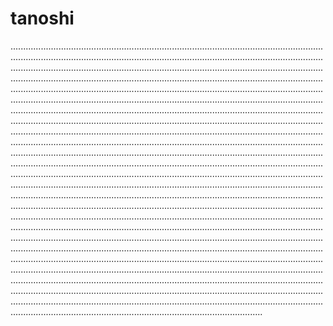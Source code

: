 # tanoshi
................................................................................................................................................................................................................................................................................................................................................................................................................................................................................................................................................................................................................................................................................................................................................................................................................................................................................................................................................................................................................................................................................................................................................................................................................................................................................................................................................................................................................................................................................................................................................................................................................................................................................................................................................................................................................................................................................................................................................................................................................................................................................................................................................................................................................................................................................................................................................................................................................................................................................................................................................................................................................................................................................................................................................................................................................................................................................................................................................................................................................................................................................................................................................................................................................................................................................................................................